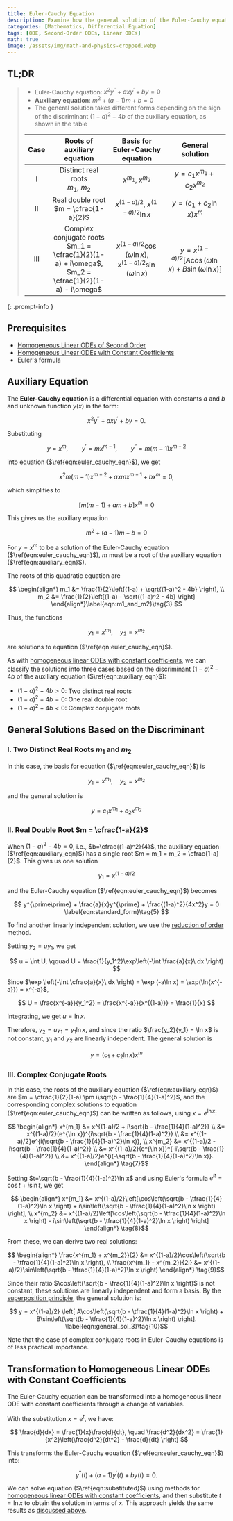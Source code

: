 ```yaml
---
title: Euler-Cauchy Equation
description: Examine how the general solution of the Euler-Cauchy equation takes different forms depending on the sign of the discriminant of the auxiliary equation.
categories: [Mathematics, Differential Equation]
tags: [ODE, Second-Order ODEs, Linear ODEs]
math: true
image: /assets/img/math-and-physics-cropped.webp
---
```


## TL;DR
> - Euler-Cauchy equation: $x^2y^{\prime\prime} + axy^{\prime} + by = 0$
> - **Auxiliary equation**: $m^2 + (a-1)m + b = 0$
> - The general solution takes different forms depending on the sign of the discriminant $(1-a)^2 - 4b$ of the auxiliary equation, as shown in the table
>
> | Case | Roots of auxiliary equation | Basis for Euler-Cauchy equation | General solution |
> | :---: | :---: | :---: | :---: |
> | I | Distinct real roots<br>$m_1$, $m_2$ | $x^{m_1}$, $x^{m_2}$ | $y = c_1 x^{m_1} + c_2 x^{m_2}$ |
> | II | Real double root<br> $m = \cfrac{1-a}{2}$ | $x^{(1-a)/2}$, $x^{(1-a)/2}\ln{x}$ | $y = (c_1 + c_2 \ln x)x^m$ |
> | III | Complex conjugate roots<br> $m_1 = \cfrac{1}{2}(1-a) + i\omega$, <br> $m_2 = \cfrac{1}{2}(1-a) - i\omega$ | $x^{(1-a)/2}\cos{(\omega \ln{x})}$, <br> $x^{(1-a)/2}\sin{(\omega \ln{x})}$ | $y = x^{(1-a)/2}[A\cos{(\omega \ln{x})} + B\sin{(\omega \ln{x})}]$ |
{: .prompt-info }

## Prerequisites
- [Homogeneous Linear ODEs of Second Order](/posts/homogeneous-linear-odes-of-second-order/)
- [Homogeneous Linear ODEs with Constant Coefficients](/posts/homogeneous-linear-odes-with-constant-coefficients/)
- Euler's formula

## Auxiliary Equation
The **Euler-Cauchy equation** is a differential equation with constants $a$ and $b$ and unknown function $y(x)$ in the form:

$$ x^2y^{\prime\prime} + axy^{\prime} + by = 0. \label{eqn:euler_cauchy_eqn}\tag{1} $$

Substituting 

$$ y=x^m, \qquad y^{\prime}=mx^{m-1}, \qquad y^{\prime\prime}=m(m-1)x^{m-2} $$

into equation ($\ref{eqn:euler_cauchy_eqn}$), we get

$$ x^2m(m-1)x^{m-2} + axmx^{m-1} + bx^m = 0, $$

which simplifies to

$$ [m(m-1) + am + b]x^m = 0 $$

This gives us the auxiliary equation

$$ m^2 + (a-1)m + b = 0 \label{eqn:auxiliary_eqn}\tag{2} $$

For $y=x^m$ to be a solution of the Euler-Cauchy equation ($\ref{eqn:euler_cauchy_eqn}$), $m$ must be a root of the auxiliary equation ($\ref{eqn:auxiliary_eqn}$).

The roots of this quadratic equation are

$$ \begin{align*}
m_1 &= \frac{1}{2}\left[(1-a) + \sqrt{(1-a)^2 - 4b} \right], \\
m_2 &= \frac{1}{2}\left[(1-a) - \sqrt{(1-a)^2 - 4b} \right]
\end{align*}\label{eqn:m1_and_m2}\tag{3} $$

Thus, the functions

$$ y_1 = x^{m_1}, \quad y_2 = x^{m_2}$$

are solutions to equation ($\ref{eqn:euler_cauchy_eqn}$).

As with [homogeneous linear ODEs with constant coefficients](/posts/homogeneous-linear-odes-with-constant-coefficients/), we can classify the solutions into three cases based on the discriminant $(1-a)^2 - 4b$ of the auxiliary equation ($\ref{eqn:auxiliary_eqn}$):
- $(1-a)^2 - 4b > 0$: Two distinct real roots
- $(1-a)^2 - 4b = 0$: One real double root
- $(1-a)^2 - 4b < 0$: Complex conjugate roots

## General Solutions Based on the Discriminant
### I. Two Distinct Real Roots $m_1$ and $m_2$
In this case, the basis for equation ($\ref{eqn:euler_cauchy_eqn}$) is

$$ y_1 = x^{m_1}, \quad y_2 = x^{m_2} $$

and the general solution is

$$ y = c_1 x^{m_1} + c_2 x^{m_2} \label{eqn:general_sol_1}\tag{4}$$

### II. Real Double Root $m = \cfrac{1-a}{2}$
When $(1-a)^2 - 4b = 0$, i.e., $b=\cfrac{(1-a)^2}{4}$, the auxiliary equation ($\ref{eqn:auxiliary_eqn}$) has a single root $m = m_1 = m_2 = \cfrac{1-a}{2}$. This gives us one solution

$$ y_1 = x^{(1-a)/2} $$

and the Euler-Cauchy equation ($\ref{eqn:euler_cauchy_eqn}$) becomes

$$ y^{\prime\prime} + \frac{a}{x}y^{\prime} + \frac{(1-a)^2}{4x^2}y = 0 \label{eqn:standard_form}\tag{5} $$

To find another linearly independent solution, we use the [reduction of order](/posts/homogeneous-linear-odes-of-second-order/#reduction-of-order) method.

Setting $y_2=uy_1$, we get

$$ u = \int U, \qquad U = \frac{1}{y_1^2}\exp\left(-\int \frac{a}{x}\ dx \right) $$

Since $\exp \left(-\int \cfrac{a}{x}\ dx \right) = \exp (-a\ln x) = \exp(\ln{x^{-a}}) = x^{-a}$,

$$ U = \frac{x^{-a}}{y_1^2} = \frac{x^{-a}}{x^{(1-a)}} = \frac{1}{x} $$

Integrating, we get $u = \ln x$.

Therefore, $y_2 = uy_1 = y_1 \ln x$, and since the ratio $\frac{y_2}{y_1} = \ln x$ is not constant, $y_1$ and $y_2$ are linearly independent. The general solution is

$$ y = (c_1 + c_2 \ln x)x^m \label{eqn:general_sol_2}\tag{6}$$

### III. Complex Conjugate Roots
In this case, the roots of the auxiliary equation ($\ref{eqn:auxiliary_eqn}$) are $m = \cfrac{1}{2}(1-a) \pm i\sqrt{b - \frac{1}{4}(1-a)^2}$, and the corresponding complex solutions to equation ($\ref{eqn:euler_cauchy_eqn}$) can be written as follows, using $x=e^{\ln x}$:

$$ \begin{align*}
x^{m_1} &= x^{(1-a)/2 + i\sqrt{b - \frac{1}{4}(1-a)^2}} \\
&= x^{(1-a)/2}(e^{\ln x})^{i\sqrt{b - \frac{1}{4}(1-a)^2}} \\
&= x^{(1-a)/2}e^{i(\sqrt{b - \frac{1}{4}(1-a)^2}\ln x)}, \\
x^{m_2} &= x^{(1-a)/2 - i\sqrt{b - \frac{1}{4}(1-a)^2}} \\
&= x^{(1-a)/2}(e^{\ln x})^{-i\sqrt{b - \frac{1}{4}(1-a)^2}} \\
&= x^{(1-a)/2}e^{i(-\sqrt{b - \frac{1}{4}(1-a)^2}\ln x)}.
\end{align*} \tag{7}$$

Setting $t=\sqrt{b - \frac{1}{4}(1-a)^2}\ln x$ and using Euler's formula $e^{it} = \cos{t} + i\sin{t}$, we get

$$ \begin{align*}
x^{m_1} &= x^{(1-a)/2}\left[\cos\left(\sqrt{b - \tfrac{1}{4}(1-a)^2}\ln x \right) + i\sin\left(\sqrt{b - \tfrac{1}{4}(1-a)^2}\ln x \right) \right], \\
x^{m_2} &= x^{(1-a)/2}\left[\cos\left(\sqrt{b - \tfrac{1}{4}(1-a)^2}\ln x \right) - i\sin\left(\sqrt{b - \tfrac{1}{4}(1-a)^2}\ln x \right) \right]
\end{align*} \tag{8}$$

From these, we can derive two real solutions:

$$ \begin{align*}
\frac{x^{m_1} + x^{m_2}}{2} &= x^{(1-a)/2}\cos\left(\sqrt{b - \tfrac{1}{4}(1-a)^2}\ln x \right), \\
\frac{x^{m_1} - x^{m_2}}{2i} &= x^{(1-a)/2}\sin\left(\sqrt{b - \tfrac{1}{4}(1-a)^2}\ln x \right)
\end{align*} \tag{9}$$

Since their ratio $\cos\left(\sqrt{b - \frac{1}{4}(1-a)^2}\ln x \right)$ is not constant, these solutions are linearly independent and form a basis. By the [superposition principle](/posts/homogeneous-linear-odes-of-second-order/#superposition-principle), the general solution is:

$$ y = x^{(1-a)/2} \left[ A\cos\left(\sqrt{b - \tfrac{1}{4}(1-a)^2}\ln x \right) + B\sin\left(\sqrt{b - \tfrac{1}{4}(1-a)^2}\ln x \right) \right]. \label{eqn:general_sol_3}\tag{10}$$

Note that the case of complex conjugate roots in Euler-Cauchy equations is of less practical importance.

## Transformation to Homogeneous Linear ODEs with Constant Coefficients
The Euler-Cauchy equation can be transformed into a homogeneous linear ODE with constant coefficients through a change of variables.

With the substitution $x = e^t$, we have:

$$ \frac{d}{dx} = \frac{1}{x}\frac{d}{dt}, \quad \frac{d^2}{dx^2} = \frac{1}{x^2}\left(\frac{d^2}{dt^2} - \frac{d}{dt} \right) $$

This transforms the Euler-Cauchy equation ($\ref{eqn:euler_cauchy_eqn}$) into:

$$ y^{\prime\prime}(t) + (a-1)y^{\prime}(t) + by(t) = 0. \label{eqn:substituted}\tag{11} $$

We can solve equation ($\ref{eqn:substituted}$) using methods for [homogeneous linear ODEs with constant coefficients](/posts/homogeneous-linear-odes-with-constant-coefficients/), and then substitute $t = \ln{x}$ to obtain the solution in terms of $x$. This approach yields the same results as [discussed above](#general-solutions-based-on-the-discriminant).
